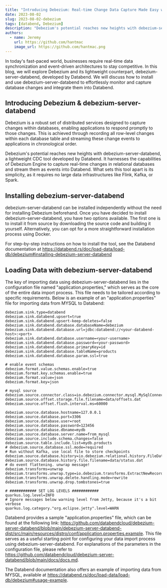 ```yaml
---
title: "Introducing Debezium: Real-time Change Data Capture Made Easy with Databend"
date: 2023-08-02
slug: 2023-08-02-debezium
tags: [databend, Debezium]
description: "Debezium's potential reaches new heights with debezium-server-databend, a lightweight CDC tool developed by Databend."
authors:
  - name: Jeremy
    url: https://github.com/hantmac
    image_url: https://github.com/hantmac.png
---
```


In today's fast-paced world, businesses require real-time data synchronization and event-driven architectures to stay competitive. In this blog, we will explore Debezium and its lightweight counterpart, debezium-server-databend, developed by Databend. We will discuss how to install and use debezium-server-databend to effortlessly monitor and capture database changes and integrate them into Databend.

## Introducing Debezium & debezium-server-databend

Debezium is a robust set of distributed services designed to capture changes within databases, enabling applications to respond promptly to those changes. This is achieved through recording all row-level changes within each database table and streaming these change events to applications in chronological order.

Debezium's potential reaches new heights with debezium-server-databend, a lightweight CDC tool developed by Databend. It harnesses the capabilities of Debezium Engine to capture real-time changes in relational databases and stream them as events into Databend. What sets this tool apart is its simplicity, as it requires no large data infrastructures like Flink, Kafka, or Spark.

## Installing debezium-server-databend

debezium-server-databend can be installed independently without the need for installing Debezium beforehand. Once you have decided to install debezium-server-databend, you have two options available. The first one is to install it from source by downloading the source code and building it yourself. Alternatively, you can opt for a more straightforward installation process using Docker.

For step-by-step instructions on how to install the tool, see the Databend documentation at https://databend.rs/doc/load-data/load-db/debezium#installing-debezium-server-databend

## Loading Data with debezium-server-databend

The key of importing data using debezium-server-databend lies in the configuration file named "application.properties," which serves as the core of the entire data import process. This file needs to be tailored according to specific requirements. Below is an example of an "application.properties" file for importing data from MYSQL to Databend:

```properties
debezium.sink.type=databend
debezium.sink.databend.upsert=true
debezium.sink.databend.upsert-keep-deletes=false
debezium.sink.databend.database.databaseName=debezium
debezium.sink.databend.database.url=jdbc:databend://<your-databend-host>:<port>
debezium.sink.databend.database.username=<your-username>
debezium.sink.databend.database.password=<your-password>
debezium.sink.databend.database.primaryKey=id
debezium.sink.databend.database.tableName=products
debezium.sink.databend.database.param.ssl=true

# enable event schemas
debezium.format.value.schemas.enable=true
debezium.format.key.schemas.enable=true
debezium.format.value=json
debezium.format.key=json

# mysql source
debezium.source.connector.class=io.debezium.connector.mysql.MySqlConnector
debezium.source.offset.storage.file.filename=data/offsets.dat
debezium.source.offset.flush.interval.ms=60000

debezium.source.database.hostname=127.0.0.1
debezium.source.database.port=3306
debezium.source.database.user=root
debezium.source.database.password=123456
debezium.source.database.dbname=mydb
debezium.source.database.server.name=from_mysql
debezium.source.include.schema.changes=false
debezium.source.table.include.list=mydb.products
# debezium.source.database.ssl.mode=required
# Run without Kafka, use local file to store checkpoints
debezium.source.database.history=io.debezium.relational.history.FileDatabaseHistory
debezium.source.database.history.file.filename=data/status.dat
# do event flattening. unwrap message!
debezium.transforms=unwrap
debezium.transforms.unwrap.type=io.debezium.transforms.ExtractNewRecordState
debezium.transforms.unwrap.delete.handling.mode=rewrite
debezium.transforms.unwrap.drop.tombstones=true

# ############ SET LOG LEVELS ############
quarkus.log.level=INFO
# Ignore messages below warning level from Jetty, because it's a bit verbose
quarkus.log.category."org.eclipse.jetty".level=WARN
```

Databend provides a sample "application.properties" file, which can be found at the following link: https://github.com/databendcloud/debezium-server-databend/blob/main/debezium-server-databend-dist/src/main/resources/distro/conf/application.properties.example. This file serves as a useful starting point for configuring your data import process using debezium-server-databend. For explanations of the parameters in the configuration file, please refer to https://github.com/databendcloud/debezium-server-databend/blob/main/docs/docs.md.

The Databend documentation also offers an example of importing data from MYSQL, available at https://databend.rs/doc/load-data/load-db/debezium#usage-example.